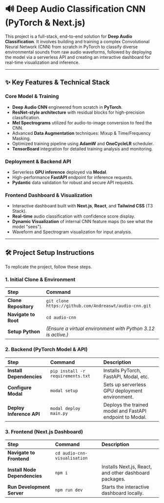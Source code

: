 # 🔊 Deep Audio Classification CNN (PyTorch & Next.js)

This project is a full-stack, end-to-end solution for **Deep Audio Classification**. It involves building and training a complex Convolutional Neural Network (CNN) from scratch in PyTorch to classify diverse environmental sounds from raw audio waveforms, followed by deploying the model via a serverless API and creating an interactive dashboard for real-time visualization and inference.

---

## ✨ Key Features & Technical Stack

### Core Model & Training
* **Deep Audio CNN** engineered from scratch in **PyTorch**.
* **ResNet-style architecture** with residual blocks for high-precision classification.
* **Mel Spectrograms** utilized for audio-to-image conversion to feed the CNN.
* Advanced **Data Augmentation** techniques: Mixup & Time/Frequency Masking.
* Optimized training pipeline using **AdamW** and **OneCycleLR** scheduler.
* **TensorBoard** integration for detailed training analysis and monitoring.

### Deployment & Backend API
* Serverless **GPU inference** deployed via **Modal**.
* High-performance **FastAPI** endpoint for inference requests.
* **Pydantic** data validation for robust and secure API requests.

### Frontend Dashboard & Visualization
* Interactive dashboard built with **Next.js**, **React**, and **Tailwind CSS** (T3 Stack).
* **Real-time** audio classification with confidence score display.
* **Dynamic Visualization** of internal CNN feature maps (to see what the model "sees").
* Waveform and Spectrogram visualization for input analysis.

---

## 🛠️ Project Setup Instructions

To replicate the project, follow these steps.

### 1. Initial Clone & Environment

| Step | Command |
| :--- | :--- |
| **Clone Repository** | `git clone https://github.com/Andreaswt/audio-cnn.git` |
| **Navigate to Root** | `cd audio-cnn` |
| **Setup Python** | *(Ensure a virtual environment with Python 3.12 is active.)* |

### 2. Backend (PyTorch Model & API)

| Step | Command | Description |
| :--- | :--- | :--- |
| **Install Dependencies** | `pip install -r requirements.txt` | Installs PyTorch, FastAPI, Modal, etc. |
| **Configure Modal** | `modal setup` | Sets up serverless GPU deployment environment. |
| **Deploy Inference API** | `modal deploy main.py` | Deploys the trained model and FastAPI endpoint to Modal. |

### 3. Frontend (Next.js Dashboard)

| Step | Command | Description |
| :--- | :--- | :--- |
| **Navigate to Frontend** | `cd audio-cnn-visualisation` | |
| **Install Node Dependencies** | `npm i` | Installs Next.js, React, and other dashboard packages. |
| **Run Development Server** | `npm run dev` | Starts the interactive dashboard locally. |
